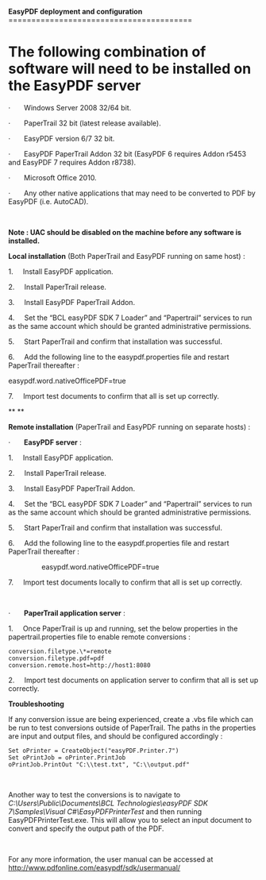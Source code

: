 **EasyPDF deployment and configuration** ========================================

The following combination of software will need to be installed on the EasyPDF server 
=======================================================================================

·       Windows Server 2008 32/64 bit.

·       PaperTrail 32 bit (latest release available).

·       EasyPDF version 6/7 32 bit.

·       EasyPDF PaperTrail Addon 32 bit (EasyPDF 6 requires Addon r5453
and EasyPDF 7 requires Addon r8738).

·       Microsoft Office 2010.

·       Any other native applications that may need to be converted to
PDF by EasyPDF (i.e. AutoCAD).

 

**Note : UAC should be disabled on the machine before any software is
installed.**

**Local installation** (Both PaperTrail and EasyPDF running on same
host) :

1.     Install EasyPDF application.

2.     Install PaperTrail release.

3.     Install EasyPDF PaperTrail Addon.

4.     Set the “BCL easyPDF SDK 7 Loader” and “Papertrail” services to
run as the same account which should be granted administrative
permissions.

5.     Start PaperTrail and confirm that installation was successful.

6.     Add the following line to the easypdf.properties file and restart
PaperTrail thereafter :

easypdf.word.nativeOfficePDF=true

7.     Import test documents to confirm that all is set up correctly.

** **

**Remote installation** (PaperTrail and EasyPDF running on separate
hosts) :

·       **EasyPDF server** :

1.     Install EasyPDF application.

2.     Install PaperTrail release.

3.     Install EasyPDF PaperTrail Addon.

4.     Set the “BCL easyPDF SDK 7 Loader” and “Papertrail” services to
run as the same account which should be granted administrative
permissions.

5.     Start PaperTrail and confirm that installation was successful.

6.     Add the following line to the easypdf.properties file and restart
PaperTrail thereafter :

                 easypdf.word.nativeOfficePDF=true

7.     Import test documents locally to confirm that all is set up
correctly.

 

·       **PaperTrail application server** :

1.     Once PaperTrail is up and running, set the below properties in
the papertrail.properties file to enable remote conversions :
```
conversion.filetype.\*=remote
conversion.filetype.pdf=pdf
conversion.remote.host=http://host1:8080
```
2.     Import test documents on application server to confirm that all
is set up correctly.

**Troubleshooting**

If any conversion issue are being experienced, create a .vbs
file which can be run to test conversions outside of PaperTrail. The
paths in the properties are input and output files, and should be
configured accordingly :
```vbscript
Set oPrinter = CreateObject("easyPDF.Printer.7")
Set oPrintJob = oPrinter.PrintJob
oPrintJob.PrintOut "C:\\test.txt", "C:\\output.pdf"
```
 

Another way to test the conversions is to navigate to
*C:\\Users\\Public\\Documents\\BCL Technologies\\easyPDF SDK
7\\Samples\\Visual C\#\\EasyPDFPrinterTest* and then running
EasyPDFPrinterTest.exe. This will allow you to select an input document
to convert and specify the output path of the PDF.

 

For any more information, the user manual can be accessed at
<http://www.pdfonline.com/easypdf/sdk/usermanual/>

 

 

